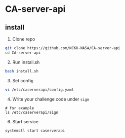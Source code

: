 # CA-server-api

## install
1. Clone repo
``` bash
git clone https://github.com/NCKU-NASA/CA-server-api
cd CA-server-api
```

2. Run install.sh
``` bash
bash install.sh
```

3. Set config
``` bash
vi /etc/caserverapi/config.yaml
```

4. Write your challenge code under `sign`
```
# for example
ls /etc/caserverapi/sign
```

6. Start service
```bash
systemctl start caserverapi
```

